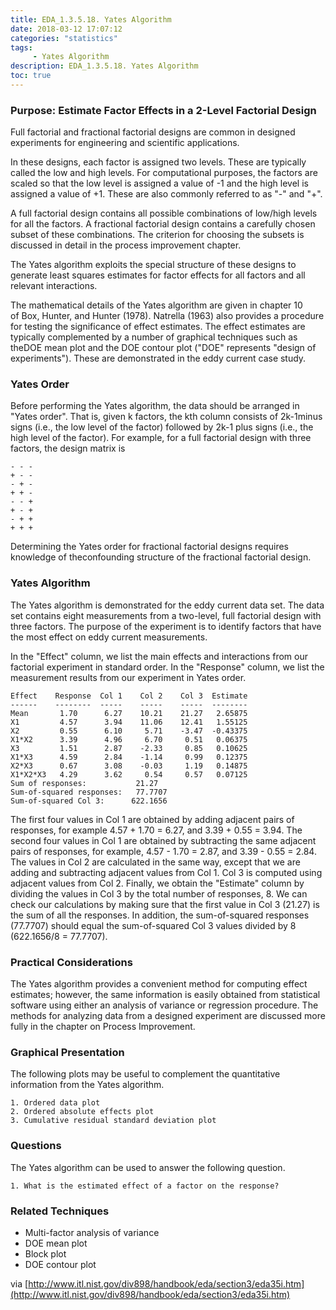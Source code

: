 ```yaml
---
title: EDA_1.3.5.18. Yates Algorithm
date: 2018-03-12 17:07:12
categories: "statistics"
tags:
     - Yates Algorithm
description: EDA_1.3.5.18. Yates Algorithm
toc: true
---
```

### Purpose: Estimate Factor Effects in a 2-Level Factorial Design
Full factorial and fractional factorial designs are common in designed experiments for engineering and scientific applications.

In these designs, each factor is assigned two levels. These are typically called the low and high levels. For computational purposes, the factors are scaled so that the low level is assigned a value of -1 and the high level is assigned a value of +1. These are also commonly referred to as "-" and "+".

A full factorial design contains all possible combinations of low/high levels for all the factors. A fractional factorial design contains a carefully chosen subset of these combinations. The criterion for choosing the subsets is discussed in detail in the process improvement chapter.

The Yates algorithm exploits the special structure of these designs to generate least squares estimates for factor effects for all factors and all relevant interactions.

The mathematical details of the Yates algorithm are given in chapter 10 of Box, Hunter, and Hunter (1978). Natrella (1963) also provides a procedure for testing the significance of effect estimates.
The effect estimates are typically complemented by a number of graphical techniques such as theDOE mean plot and the DOE contour plot ("DOE" represents "design of experiments"). These are demonstrated in the eddy current case study.

### Yates Order
Before performing the Yates algorithm, the data should be arranged in "Yates order". That is, given k factors, the kth column consists of 2k-1minus signs (i.e., the low level of the factor) followed by 2k-1 plus signs (i.e., the high level of the factor). For example, for a full factorial design with three factors, the design matrix is

    - - -
    + - -
    - + -
    + + -
    - - +
    + - +
    - + +
    + + +

Determining the Yates order for fractional factorial designs requires knowledge of theconfounding structure of the fractional factorial design.

### Yates Algorithm
The Yates algorithm is demonstrated for the eddy current data set. The data set contains eight measurements from a two-level, full factorial design with three factors. The purpose of the experiment is to identify factors that have the most effect on eddy current measurements.

In the "Effect" column, we list the main effects and interactions from our factorial experiment in standard order. In the "Response" column, we list the measurement results from our experiment in Yates order.

    Effect    Response  Col 1    Col 2    Col 3  Estimate
    ------    --------  -----    -----    -----  --------
    Mean       1.70      6.27    10.21    21.27   2.65875
    X1         4.57      3.94    11.06    12.41   1.55125
    X2         0.55      6.10     5.71    -3.47  -0.43375
    X1*X2      3.39      4.96     6.70     0.51   0.06375
    X3         1.51      2.87    -2.33     0.85   0.10625
    X1*X3      4.59      2.84    -1.14     0.99   0.12375
    X2*X3      0.67      3.08    -0.03     1.19   0.14875
    X1*X2*X3   4.29      3.62     0.54     0.57   0.07125
    Sum of responses:           21.27			
    Sum-of-squared responses:   77.7707
    Sum-of-squared Col 3:      622.1656

The first four values in Col 1 are obtained by adding adjacent pairs of responses, for example 4.57 + 1.70 = 6.27, and 3.39 + 0.55 = 3.94. The second four values in Col 1 are obtained by subtracting the same adjacent pairs of responses, for example, 4.57 - 1.70 = 2.87, and 3.39 - 0.55 = 2.84. The values in Col 2 are calculated in the same way, except that we are adding and subtracting adjacent values from Col 1. Col 3 is computed using adjacent values from Col 2. Finally, we obtain the "Estimate" column by dividing the values in Col 3 by the total number of responses, 8.
We can check our calculations by making sure that the first value in Col 3 (21.27) is the sum of all the responses. In addition, the sum-of-squared responses (77.7707) should equal the sum-of-squared Col 3 values divided by 8 (622.1656/8 = 77.7707).

### Practical Considerations
The Yates algorithm provides a convenient method for computing effect estimates; however, the same information is easily obtained from statistical software using either an analysis of variance or regression procedure. The methods for analyzing data from a designed experiment are discussed more fully in the chapter on Process Improvement.

### Graphical Presentation
The following plots may be useful to complement the quantitative information from the Yates algorithm.

	1. Ordered data plot
	2. Ordered absolute effects plot
	3. Cumulative residual standard deviation plot

### Questions
The Yates algorithm can be used to answer the following question.

	1. What is the estimated effect of a factor on the response?

### Related Techniques
* Multi-factor analysis of variance
* DOE mean plot
* Block plot
* DOE contour plot

via [http://www.itl.nist.gov/div898/handbook/eda/section3/eda35i.htm](http://www.itl.nist.gov/div898/handbook/eda/section3/eda35i.htm)

